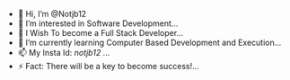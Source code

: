 - 👋 Hi, I’m @Notjb12
- 👀 I’m interested in Software Development...
- 👀 I Wish To become a Full Stack Developer...
- 🌱 I’m currently learning Computer Based Development and Execution...
- 📫 My Insta Id: _notjb12_ ...
- ⚡ Fact: There will be a key to become success!...

<!---
Notjb12/Notjb12 is a ✨ special ✨ repository because its `README.md` (this file) appears on your GitHub profile.
You can click the Preview link to take a look at your changes.
--->
